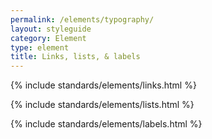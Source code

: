 ```yaml
---
permalink: /elements/typography/
layout: styleguide
category: Element
type: element
title: Links, lists, & labels
---
```


{% include standards/elements/links.html %}

{% include standards/elements/lists.html %}

{% include standards/elements/labels.html %}
